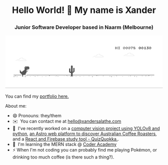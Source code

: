 # <p align="center">Hello World! 👋 My name is Xander</p>


### <p align="center"> Junior Software Developer based in Naarm (Melbourne) </p>

![loading...](dino.gif)

<!-- Hey there! I'm a tech enthusiast with a knack for blending creativity and technology. My goal is to create impactful, user-centric solutions that make a difference and are accessible to all. 

Current Genius @ Apple, and student @ Coder Academy. -->

You can find my [portfolio here.](https://xandersalathe.netlify.app/)

About me:
* 😄 Pronouns: they/them
* ✉️  You can contact me at [hello@xandersalathe.com](mailto:hello@xandersalathe.com)
* 🚀  I've recently worked on a [computer vision project using YOLOv8 and python](https://github.com/xdaybreakerx/computer-vision-with-yolov8), [an Astro web platform to discover Australian Coffee Roasters](https://github.com/xdaybreakerx/beanfinder.coffee), and a [React and Firebase study tool - QuizQuokka.](https://github.com/xdaybreakerx/quizquokka).
* 🧠  I'm learning the MERN stack @ [Coder Academy](https://coderacademy.edu.au/)
* ⚡️ When I'm not coding you can probably find me playing Pokémon, or drinking too much coffee (is there such a thing?). 

&nbsp;
&nbsp;
&nbsp;

<!-- 
Stats for nerds:
![Xander's most used languages](https://github-readme-stats.vercel.app/api/top-langs?username=xdaybreakerx&theme=tokyonight&hide_border=false&include_all_commits=true&count_private=true&layout=donut&hide=css,scss)



### <p align="left"> Languages and Tools </p>
<p align="left">
  <a href="https://skillicons.dev">
    <img src="https://skillicons.dev/icons?i=py,js,html,css,git,tailwind,postgres,flask,vscode&perline=3" />
  </a>
</p> 
-->

<!-- 
### <p align="left"> Socials </p>
[![Github](https://skillicons.dev/icons?i=github)](https://github.com/xdaybreakerx)
[![LinkedIn](https://skillicons.dev/icons?i=linkedin)](https://www.linkedin.com/in/xander-salathe) -->


<!-- 
this readme contains resources available from: 
https://www.profileme.dev/create-profile 
and
https://github.com/tandpfun/skill-icons
and 
https://github.com/anuraghazra/github-readme-stats
-->